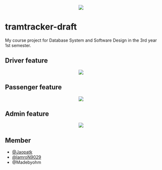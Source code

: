 <div align="center">
  <img src="https://user-images.githubusercontent.com/57668330/151874102-e0c18c1a-6993-48bd-aa4d-ca03b14cb8ab.JPG">
</div>

# tramtracker-draft
My course project for Database System and Software Design in the 3rd year 1st semester.

## Driver feature
<div align="center">
  <img src="https://user-images.githubusercontent.com/57668330/151872798-d87b7c9a-bf83-4d98-9d8b-c208887c674c.JPG">
</div>

## Passenger feature
<div align="center">
  <img src="https://user-images.githubusercontent.com/57668330/151872832-47a5f40c-ba39-49ad-86a1-36cbd8739810.JPG">
</div>

## Admin feature
<div align="center">
  <img src="https://user-images.githubusercontent.com/57668330/151874023-07a0d7ba-7c55-41e5-bb65-6033896fbb9d.JPG">
</div>

## Member
- [@Jaopatk](https://github.com/Jaopatk)
- [@lamroN9029](https://github.com/lamroN9029)
- @Madebyohm
